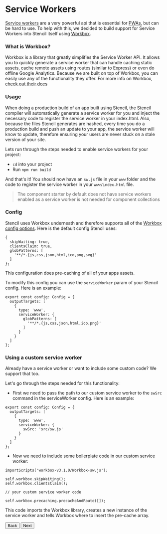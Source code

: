 # Service Workers

[Service workers](https://developers.google.com/web/fundamentals/getting-started/primers/service-workers) are a very powerful api that is essential for [PWAs](https://blog.ionic.io/what-is-a-progressive-web-app/), but can be hard to use. To help with this, we decided to build support for Service Workers into Stencil itself using [Workbox](https://workboxjs.org/).

### What is Workbox?

Workbox is a library that greatly simplifies the Service Worker API. It allows you to quickly generate a service worker that can handle caching static assets, cache remote assets using routes (similar to Express) or even do offline Google Analytics. Because we are built on top of Workbox, you can easily use any of the functionality they offer. For more info on Workbox, [check out their docs](https://developers.google.com/web/tools/workbox/)

### Usage

When doing a production build of an app built using Stencil, the Stencil compiler will automatically generate a service worker for you and inject the necessary code to register the service worker in your index.html. Also, because the files Stencil generates are hashed, every time you do a production build and push an update to your app, the service worker will know to update, therefore ensuring your users are never stuck on a stale version of your site.

Lets run through the steps needed to enable service workers for your project:

- `cd` into your project
- Run `npm run build`

And that's it! You should now have an `sw.js` file in your `www` folder and the code to register the service worker in your `www/index.html` file.

> The component starter by default does not have service workers enabled as a service worker is not needed for component collections

### Config

Stencil uses Workbox underneath and therefore supports all of the [Workbox config options](https://Workboxjs.org/reference-docs/latest/module-workbox-build.html#.Configuration). Here is the default config Stencil uses:

```tsx
{
  skipWaiting: true,
  clientsClaim: true,
  globPatterns: [
    '**/*.{js,css,json,html,ico,png,svg}'
  ]
};
```

This configuration does pre-caching of all of your apps assets.

To modify this config you can use the `serviceWorker` param of your Stencil config. Here is an example:

```tsx
export const config: Config = {
  outputTargets: [
    {
      type: 'www',
      serviceWorker: {
        globPatterns: [
          '**/*.{js,css,json,html,ico,png}'
        ]
      }
    }
  ]
};
```

### Using a custom service worker

Already have a service worker or want to include some custom code? We support that too.

Let's go through the steps needed for this functionality:

- First we need to pass the path to our custom service worker to the `swSrc` command in the serviceWorker config. Here is an example:

```tsx
export const config: Config = {
  outputTargets: [
    {
      type: 'www',
      serviceWorker: {
        swSrc: 'src/sw.js'
      }
    }
  ]
};
```

- Now we need to include some boilerplate code in our custom service worker:

```tsx
importScripts('workbox-v3.1.0/Workbox-sw.js');

self.workbox.skipWaiting();
self.workbox.clientsClaim();

// your custom service worker code

self.workbox.precaching.precacheAndRoute([]);
```
This code imports the Workbox library, creates a new instance of the service worker and tells Workbox where to insert the pre-cache array.



<stencil-route-link url="/docs/server-side-rendering" router="#router" custom="true">
  <button class="pull-left btn btn--secondary">
    Back
  </button>
</stencil-route-link>

<stencil-route-link url="/docs/context" custom="true">
  <button class="pull-right btn btn--primary">
    Next
  </button>
</stencil-route-link>
